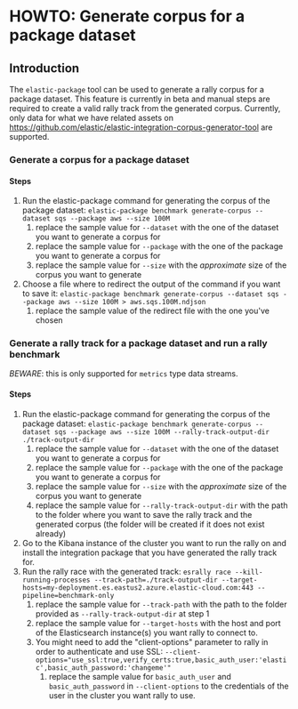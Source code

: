 # HOWTO: Generate corpus for a package dataset

## Introduction

The `elastic-package` tool can be used to generate a rally corpus for a package dataset.
This feature is currently in beta and manual steps are required to create a valid rally track from the generated corpus.
Currently, only data for what we have related assets on https://github.com/elastic/elastic-integration-corpus-generator-tool are supported.

### Generate a corpus for a package dataset

#### Steps

1. Run the elastic-package command for generating the corpus of the package dataset:
   `elastic-package benchmark generate-corpus --dataset sqs --package aws --size 100M`
   1. replace the sample value for `--dataset` with the one of the dataset you want to generate a corpus for
   2. replace the sample value for `--package` with the one of the package you want to generate a corpus for
   3. replace the sample value for `--size` with the *approximate* size of the corpus you want to generate
2. Choose a file where to redirect the output of the command if you want to save it:
   `elastic-package benchmark generate-corpus --dataset sqs --package aws --size 100M > aws.sqs.100M.ndjson`
    1. replace the sample value of the redirect file with the one you've chosen

### Generate a rally track for a package dataset and run a rally benchmark

*BEWARE*: this is only supported for `metrics` type data streams.

#### Steps

1. Run the elastic-package command for generating the corpus of the package dataset:
   `elastic-package benchmark generate-corpus --dataset sqs --package aws --size 100M --rally-track-output-dir
   ./track-output-dir`
   1. replace the sample value for `--dataset` with the one of the dataset you want to generate a corpus for
   2. replace the sample value for `--package` with the one of the package you want to generate a corpus for
   3. replace the sample value for `--size` with the *approximate* size of the corpus you want to generate
   4. replace the sample value for `--rally-track-output-dir` with the path to the folder where you want to save the rally track and the generated corpus (the folder will be created if it does not exist already)
2. Go to the Kibana instance of the cluster you want to run the rally on and install the integration package that you have generated the rally track for. 
3. Run the rally race with the generated track:
   `esrally race --kill-running-processes --track-path=./track-output-dir --target-hosts=my-deployment.es.eastus2.azure.elastic-cloud.com:443 --pipeline=benchmark-only`
   1. replace the sample value for `--track-path` with the path to the folder provided as `--rally-track-output-dir` at step 1
   2. replace the sample value for `--target-hosts` with the host and port of the Elasticsearch instance(s) you want rally to connect to.
   3. You might need to add the "client-options" parameter to rally in order to authenticate and use SSL: `--client-options="use_ssl:true,verify_certs:true,basic_auth_user:'elastic',basic_auth_password:'changeme'"`
      1. replace the sample value for `basic_auth_user` and `basic_auth_password` in `--client-options` to the credentials of the user in the cluster you want rally to use.
